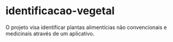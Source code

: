 # identificacao-vegetal
O projeto visa identificar plantas alimentícias não convencionais e medicinais através de um aplicativo.
